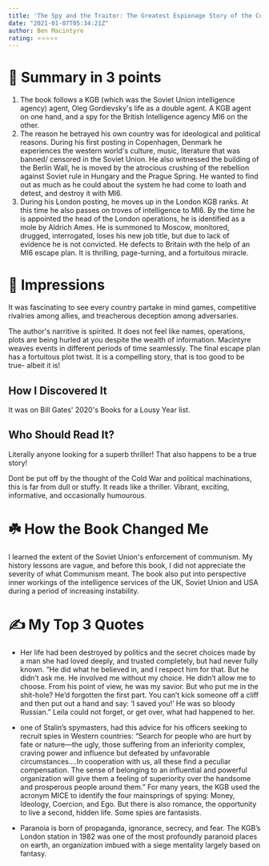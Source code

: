 ```yaml
---
title: 'The Spy and the Traitor: The Greatest Espionage Story of the Cold War'
date: "2021-01-07T05:34:21Z"
author: Ben Macintyre
rating: ⭐⭐⭐⭐⭐
---
```


<style>

</style>


# 🚀 Summary in 3 points
1. The book follows a KGB (which was the Soviet Union intelligence agency) agent, Oleg Gordievsky's life as a double agent. A KGB agent on one hand, and a spy for the British Intelligence agency MI6 on the other.
2. The reason he betrayed his own country was for ideological and political reasons. During his first posting in Copenhagen, Denmark he experiences the western world's culture, music, literature that was banned/ censored in the Soviet Union. He also witnessed the building of the Berlin Wall, he is moved by the atrocious crushing of the rebellion against Soviet rule in Hungary and the Prague Spring. He wanted to find out as much as he could about the system he had come to loath and detest, and destroy it with MI6.
3. During his London posting, he moves up in the London KGB ranks. At this time he also passes on troves of intelligence to MI6. By the time he is appointed the head of the London operations, he is identified as a mole by Aldrich Ames. He is summoned to Moscow, monitored, drugged, interrogated, loses his new job title, but due to lack of evidence he is not convicted. He defects to Britain with the help of an MI6 escape plan. It is thrilling, page-turning, and a fortuitous miracle.

# 🎨 Impressions

It was fascinating to see every country partake in mind games, competitive rivalries among allies, and treacherous deception among adversaries.

The author's narritive is spirited. It does not feel like names, operations, plots are being hurled at you despite the wealth of information. Macintyre weaves events in different periods of time seamlessly. The final escape plan has a fortuitous plot twist. It is a compelling story, that is too good to be true- albeit it is!

## How I Discovered It

It was on Bill Gates' 2020's Books for a Lousy Year list.

## Who Should Read It?

Literally anyone looking for a superb thriller! That also happens to be a true story!

Dont be put off by the thought of the Cold War and political machinations, this is far from dull or stuffy. It reads like a thriller. Vibrant, exciting, informative, and occasionally humourous.

# ☘️ How the Book Changed Me

I learned the extent of the Soviet Union's enforcement of communism. My history lessons are vague, and before this book, I did not appreciate the severity of what Communism meant. The book also put into perspective inner workings of the intelligence services of the UK, Soviet Union and USA during a period of increasing instability.

# ✍️ My Top 3 Quotes

- Her life had been destroyed by politics and the secret choices made by a man she had loved deeply, and trusted completely, but had never fully known. “He did what he believed in, and I respect him for that. But he didn’t ask me. He involved me without my choice. He didn’t allow me to choose. From his point of view, he was my savior. But who put me in the shit-hole? He’d forgotten the first part. You can’t kick someone off a cliff and then put out a hand and say: ‘I saved you!’ He was so bloody Russian.” Leila could not forget, or get over, what had happened to her.

- one of Stalin’s spymasters, had this advice for his officers seeking to recruit spies in Western countries: “Search for people who are hurt by fate or nature—the ugly, those suffering from an inferiority complex, craving power and influence but defeated by unfavorable circumstances….In cooperation with us, all these find a peculiar compensation. The sense of belonging to an influential and powerful organization will give them a feeling of superiority over the handsome and prosperous people around them.” For many years, the KGB used the acronym MICE to identify the four mainsprings of spying: Money, Ideology, Coercion, and Ego. But there is also romance, the opportunity to live a second, hidden life. Some spies are fantasists.

- Paranoia is born of propaganda, ignorance, secrecy, and fear. The KGB’s London station in 1982 was one of the most profoundly paranoid places on earth, an organization imbued with a siege mentality largely based on fantasy.
